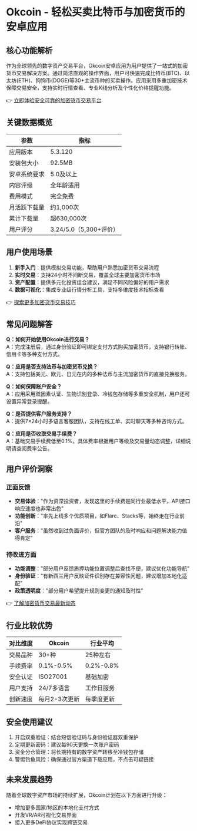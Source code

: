 # Okcoin - 轻松买卖比特币与加密货币的安卓应用

## 核心功能解析
作为全球领先的数字资产交易平台，Okcoin安卓应用为用户提供了一站式的加密货币交易解决方案。通过简洁直观的操作界面，用户可快速完成比特币(BTC)、以太坊(ETH)、狗狗币(DOGE)等30+主流币种的买卖操作。应用采用多重加密技术保障交易安全，支持实时行情查看、专业K线分析及个性化价格提醒功能。

👉 [立即体验安全可靠的加密货币交易平台](https://bit.ly/okx_welcome)

## 关键数据概览
| 参数 | 指标 |
|------|------|
| 应用版本 | 5.3.120 |
| 安装包大小 | 92.5MB |
| 安卓系统要求 | 5.0及以上 |
| 内容评级 | 全年龄适用 |
| 费用模式 | 完全免费 |
| 月活跃下载量 | 约1,000次 |
| 累计下载量 | 超630,000次 |
| 用户评分 | 3.24/5.0（5,300+评价） |

## 用户使用场景
1. **新手入门**：提供模拟交易功能，帮助用户熟悉加密货币交易流程
2. **实时交易**：支持24小时不间断交易，覆盖全球主要加密货币市场
3. **资产配置**：提供多元化投资组合建议，满足不同风险偏好的用户需求
4. **数据可视化**：集成专业级行情分析工具，支持多维度技术指标查看

👉 [探索更多加密货币交易技巧](https://bit.ly/okx_welcome)

## 常见问题解答
**Q：如何开始使用Okcoin进行交易？**  
A：完成注册后，通过身份验证即可绑定支付方式购买加密货币，支持银行转账、信用卡等多种支付方式。

**Q：应用是否支持法币与加密货币兑换？**  
A：支持包括美元、欧元、日元在内的多种法币与主流加密货币的直接兑换服务。

**Q：如何保障账户安全？**  
A：应用采用双因素认证、生物识别登录、冷钱包存储等多重安全机制，用户还可设置异常登录提醒。

**Q：是否提供客户服务支持？**  
A：提供7×24小时多语言客服团队，支持在线工单、实时聊天等多种咨询方式。

**Q：应用是否收取交易手续费？**  
A：基础交易手续费低至0.1%，具体费率根据用户等级及交易量动态调整，详细说明请查阅费率公告。

## 用户评价洞察
### 正面反馈
- **交易体验**："作为资深投资者，发现这里的手续费是同行业最低水平，API接口响应速度也非常出色"
- **功能创新**："率先上线多个优质项目，如Flare、Stacks等，始终走在行业前沿"
- **客户服务**："虽然收到过负面评价，但官方团队的及时响应和问题解决能力值得肯定"

### 待改进方面
- **功能调整**："部分用户反馈质押功能位置调整后查找不便，建议优化功能导航"
- **身份验证**："有新西兰用户反映证件识别存在兼容性问题，建议增加本地化适配"
- **政策透明度**："部分用户希望提升规则变更的通知及时性"

👉 [了解加密货币交易最新动态](https://bit.ly/okx_welcome)

## 行业比较优势
| 对比维度 | Okcoin | 行业平均 |
|---------|--------|----------|
| 交易品种 | 30+种 | 25种左右 |
| 手续费率 | 0.1%-0.5% | 0.2%-0.8% |
| 安全认证 | ISO27001 | 基础加密 |
| 用户支持 | 24/7多语言 | 工作日服务 |
| 创新速度 | 每月2-3次更新 | 每季度更新 |

## 安全使用建议
1. 开启双重验证：结合短信验证码与身份验证器双重保护
2. 定期更新密码：建议每90天更换一次账户密码
3. 资金分仓管理：将长期持有的数字资产转移至冷钱包存储
4. 警惕钓鱼风险：确保通过官方渠道下载应用，不点击可疑链接

## 未来发展趋势
随着全球数字资产市场的持续扩展，Okcoin计划在以下方面进行升级：
- 增加更多国家/地区的本地化支付方式
- 开发VR/AR可视化交易界面
- 接入更多DeFi协议实现跨链交易
